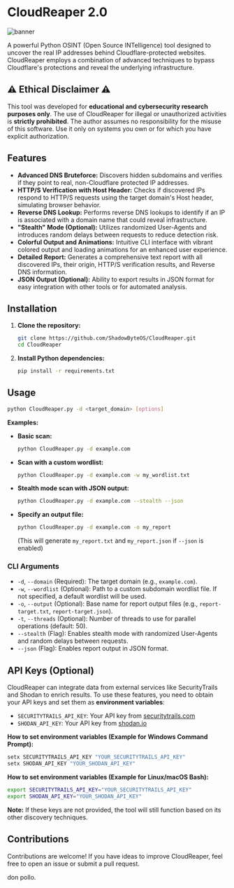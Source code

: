 # CloudReaper 2.0

![banner](https://github.com/user-attachments/assets/5a2be6eb-5eba-47ce-bb44-08d62fdf976e)

A powerful Python OSINT (Open Source INTelligence) tool designed to uncover the real IP addresses behind Cloudflare-protected websites. CloudReaper employs a combination of advanced techniques to bypass Cloudflare's protections and reveal the underlying infrastructure.

## ⚠️ Ethical Disclaimer ⚠️

This tool was developed for **educational and cybersecurity research purposes only**. The use of CloudReaper for illegal or unauthorized activities is **strictly prohibited**. The author assumes no responsibility for the misuse of this software. Use it only on systems you own or for which you have explicit authorization.

## Features

-   **Advanced DNS Bruteforce:** Discovers hidden subdomains and verifies if they point to real, non-Cloudflare protected IP addresses.
-   **HTTP/S Verification with Host Header:** Checks if discovered IPs respond to HTTP/S requests using the target domain's Host header, simulating browser behavior.
-   **Reverse DNS Lookup:** Performs reverse DNS lookups to identify if an IP is associated with a domain name that could reveal infrastructure.
-   **"Stealth" Mode (Optional):** Utilizes randomized User-Agents and introduces random delays between requests to reduce detection risk.
-   **Colorful Output and Animations:** Intuitive CLI interface with vibrant colored output and loading animations for an enhanced user experience.
-   **Detailed Report:** Generates a comprehensive text report with all discovered IPs, their origin, HTTP/S verification results, and Reverse DNS information.
-   **JSON Output (Optional):** Ability to export results in JSON format for easy integration with other tools or for automated analysis.

## Installation

1.  **Clone the repository:**
    ```bash
    git clone https://github.com/ShadowByteOS/CloudReaper.git
    cd CloudReaper
    ```

2.  **Install Python dependencies:**
    ```bash
    pip install -r requirements.txt
    ```

## Usage

```bash
python CloudReaper.py -d <target_domain> [options]
```

**Examples:**

-   **Basic scan:**
    ```bash
    python CloudReaper.py -d example.com
    ```

-   **Scan with a custom wordlist:**
    ```bash
    python CloudReaper.py -d example.com -w my_wordlist.txt
    ```

-   **Stealth mode scan with JSON output:**
    ```bash
    python CloudReaper.py -d example.com --stealth --json
    ```

-   **Specify an output file:**
    ```bash
    python CloudReaper.py -d example.com -o my_report
    ```
    (This will generate `my_report.txt` and `my_report.json` if `--json` is enabled)

### CLI Arguments

-   `-d`, `--domain` (Required): The target domain (e.g., `example.com`).
-   `-w`, `--wordlist` (Optional): Path to a custom subdomain wordlist file. If not specified, a default wordlist will be used.
-   `-o`, `--output` (Optional): Base name for report output files (e.g., `report-target.txt`, `report-target.json`).
-   `-t`, `--threads` (Optional): Number of threads to use for parallel operations (default: 50).
-   `--stealth` (Flag): Enables stealth mode with randomized User-Agents and random delays between requests.
-   `--json` (Flag): Enables report output in JSON format.

## API Keys (Optional)

CloudReaper can integrate data from external services like SecurityTrails and Shodan to enrich results. To use these features, you need to obtain your API keys and set them as **environment variables**:

-   `SECURITYTRAILS_API_KEY`: Your API key from [securitytrails.com](https://securitytrails.com/)
-   `SHODAN_API_KEY`: Your API key from [shodan.io](https://www.shodan.io/)

**How to set environment variables (Example for Windows Command Prompt):**
```bash
setx SECURITYTRAILS_API_KEY "YOUR_SECURITYTRAILS_API_KEY"
setx SHODAN_API_KEY "YOUR_SHODAN_API_KEY"
```

**How to set environment variables (Example for Linux/macOS Bash):**
```bash
export SECURITYTRAILS_API_KEY="YOUR_SECURITYTRAILS_API_KEY"
export SHODAN_API_KEY="YOUR_SHODAN_API_KEY"
```

**Note:** If these keys are not provided, the tool will still function based on its other discovery techniques.

## Contributions

Contributions are welcome! If you have ideas to improve CloudReaper, feel free to open an issue or submit a pull request.

don pollo.
